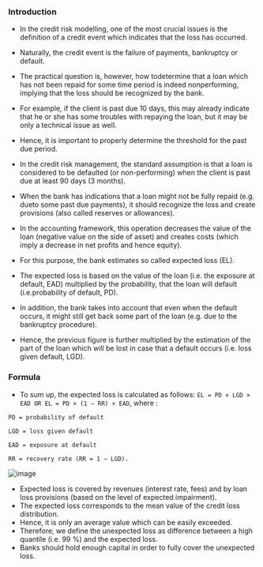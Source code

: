 ### Introduction

* In the credit risk modelling, one of the most crucial issues is the definition of a credit event which indicates that the loss has occurred. 
* Naturally, the credit event is the failure of payments, bankruptcy or default. 
* The practical question is, however, how todetermine that a loan which has not been repaid for some time period is indeed nonperforming, implying that the loss should be recognized by the bank. 
* For example, if the client is past due 10 days, this may already indicate that he or she has some troubles with repaying the loan, but it may be only a technical issue as well. 
* Hence, it is important to properly determine the threshold for the past due period. 
* In the credit risk management, the standard assumption is that a loan is considered to be defaulted (or non-performing) when the client is past due at least 90 days (3 months).

* When the bank has indications that a loan might not be fully repaid (e.g. dueto some past due payments), it should recognize the loss and create provisions (also called reserves or allowances). 
* In the accounting framework, this operation decreases the value of the loan (negative value on the side of asset) and creates costs (which imply a decrease in net profits and hence equity). 
* For this purpose, the bank estimates so called expected loss (EL). 
* The expected loss is based on the value of the loan (i.e. the exposure at default, EAD) multiplied by the probability, that the loan will default (i.e.probability of default, PD). 
* In addition, the bank takes into account that even when the default occurs, it might still get back some part of the loan (e.g. due to the bankruptcy procedure). 
* Hence, the previous figure is further multiplied by the estimation of the part of the loan which will be lost in case that a default occurs (i.e. loss given default, LGD). 


### Formula
* To sum up, the expected loss is calculated as follows:
`EL = PD × LGD × EAD OR EL = PD × (1 − RR) × EAD`,
where :

`PD = probability of default`

`LGD = loss given default`

`EAD = exposure at default`

`RR = recovery rate (RR = 1 − LGD).`

![image](https://user-images.githubusercontent.com/16324607/111039055-0c17c080-8452-11eb-83fe-857111374800.png)


* Expected loss is covered by revenues (interest rate, fees) and by loan loss provisions (based on the level of expected impairment).
* The expected loss corresponds to the mean value of the credit loss distribution.
* Hence, it is only an average value which can be easily exceeded. 
* Therefore, we define the unexpected loss as difference between a high quantile (i.e. 99 %) and the expected loss. 
* Banks should hold enough capital in order to fully cover the unexpected loss.
